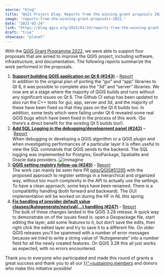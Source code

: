 ```yaml
---
source: "blog"
title: "QGIS Project blog: Reports from the winning grant proposals 2022"
image: "reports-from-the-winning-grant-proposals-2022."
date: "2023-03-24"
link: "https://blog.qgis.org/2023/03/24/reports-from-the-winning-grant-proposals-2022/"
draft: "true"
showcase: "planet"
---
```


<p>With the <a href="https://blog.qgis.org/2022/03/12/qgis-grant-programme-2022-results/">QGIS Grant Programme 2022</a>, we were able to support four proposals that are aimed to improve the QGIS project, including software, infrastructure, and documentation. The following reports summarize the work performed in the proposals.&nbsp;</p>
<ol>
<li class="task-list-item enabled position-relative border-right-0 hovered"><span class="reference"><a class="issue-link js-issue-link" href="https://github.com/qgis/QGIS-Enhancement-Proposals/issues/243"><strong>Support building QGIS application on Qt 6</strong><span class="issue-shorthand"><strong> (#243)</strong></span></a></span>&nbsp;&#8211;&nbsp;<a href="https://lists.osgeo.org/pipermail/qgis-psc/2022-August/009864.html" rel="nofollow">Report</a><br>In addition to the original plan of porting the &#8220;gui&#8221; and &#8220;app&#8221; libraries to Qt 6, it was possible to complete also the &#8220;3d&#8221; and &#8220;server&#8221; libraries. We now are at a stage where the majority of QGIS builds and runs without any significant issues on Qt 6. The Github CI setup has been updated to also run the C++ tests for gui, app, server and 3d, and the majority of these have been fixed so that they pass on the Qt 6 builds too. In addition, some tests which were failing under Qt 6 revealed some real QGIS bugs which have been fixed in the process of this work. (So there&#8217;s a direct benefit for the existing Qt 5 builds too!).</li>
<li class="task-list-item enabled position-relative border-right-0"><span class="reference"><a class="issue-link js-issue-link" href="https://github.com/qgis/QGIS-Enhancement-Proposals/issues/242"><strong>Add SQL Logging in the debugging/development panel (</strong><span class="issue-shorthand"><strong>#242)</strong></span></a></span>&nbsp;&#8211;&nbsp;<a href="https://lists.osgeo.org/pipermail/qgis-psc/2022-October/009876.html" rel="nofollow">Report</a><br>When debugging or developing a QGIS algorithm or a QGIS plugin and when investigating performances of a particular layer it is often useful to view the SQL commands that QGIS sends to the backend. The SQL logging was implemented for Postgres, GeoPackage, Spatialite and Oracle data providers. <img src="https://user-images.githubusercontent.com/142164/162021609-789a3603-d00f-45c7-80aa-1a4f6edda646.png" alt="immagine"></li>
<li class="task-list-item enabled position-relative border-right-0"><strong><span class="reference"><a class="issue-link js-issue-link" href="https://github.com/qgis/QGIS-Enhancement-Proposals/issues/245">QGIS setting registry follow-up<span class="issue-shorthand"> (#245)</span></a></span>&nbsp;</strong>&#8211;&nbsp;<a href="https://github.com/qgis/QGIS-Enhancement-Proposals/issues/245#issuecomment-1482535685">Report</a><br>The work can mainly be seen here PR&nbsp;<a class="issue-link js-issue-link" href="https://github.com/qgis/QGIS/pull/51295">qgis/QGIS#51295</a> with the proposed approach to register settings in a hierarchical and organized way, without too much complexity in the API to actually use the settings.<br>To have a clean approach, some keys have been renamed. There is a compatibility handling (both forward and backward). The GUI implementation will be worked on during the HF in NL this spring.</li>
<li class="task-list-item enabled position-relative border-right-0"><strong><span class="reference"><a class="issue-link js-issue-link" href="https://github.com/qgis/QGIS-Enhancement-Proposals/issues/247">Fix handling of provider default value clauses/Autogenerate/nextval(&#8230;) handling<span class="issue-shorthand"> (#247)</span></a></span>&nbsp;</strong>&#8211;&nbsp;<a href="https://lists.osgeo.org/pipermail/qgis-psc/2022-October/009884.html" rel="nofollow">Report</a><br>The bulk of these changes landed in the QGIS 3.28 release. A quick way to demonstrate on of the issues fixed is: open a Geopackage file, start editing the layer, add some features to it, but don&#8217;t save the edits, then right click the edited layer and try to save it to a different file. On older QGIS releases you&#8217;ll be spammed with a number of error messages because we tried to write a string value of &#8220;Autogenerate&#8221; into a number field for all the newly created features. On QGIS 3.28 this all just works as expected, with no errors encountered.</li>
</ol>
<p>Thank you to everyone who participated and made this round of grants a great success and thank you to all our <a href="{{< ref "/funding/membership.md" >}}">sustaining members</a> and donors who make this initiative possible!</p>


<p></p>
